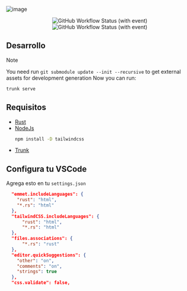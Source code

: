 ![image](https://github.com/RustLangES/RustLangES.github.io/assets/56278796/cc7009a2-a11b-4847-a561-fcc6807e1d98)


<p align="center">
<img alt="GitHub Workflow Status (with event)" src="https://img.shields.io/github/actions/workflow/status/RustLangES/RustLangES.github.io/clippy.yml?label=ci" />
<img alt="GitHub Workflow Status (with event)" src="https://img.shields.io/github/actions/workflow/status/RustLangES/RustLangES.github.io/gh-pages.yml?label=deploy" />
</p>

## Desarrollo
> [!NOTE]
> You need run `git submodule update --init --recursive` to get external assets for development generation
Now you can run:
```sh
trunk serve
```

## Requisitos
- [Rust](https://rust-lang.org/tools/install)
- [NodeJs](https://nodejs.org)
    ```bash
    npm install -D tailwindcss
    ```
- [Trunk](https://trunk.dev)

## Configura tu VSCode
Agrega esto en tu `settings.json`

```json
  "emmet.includeLanguages": {
    "rust": "html",
    "*.rs": "html"
  },
  "tailwindCSS.includeLanguages": {
      "rust": "html",
      "*.rs": "html"
  },
  "files.associations": {
      "*.rs": "rust"
  },
  "editor.quickSuggestions": {
    "other": "on",
    "comments": "on",
    "strings": true
  },
  "css.validate": false,
```
